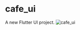 # cafe_ui

A new Flutter UI project.
![cafe_ui](https://user-images.githubusercontent.com/73021701/224800987-0873b07c-078b-4a46-80de-d2de64c767fe.jpg)
